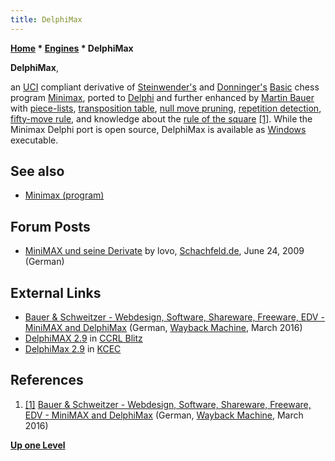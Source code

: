 ```yaml
---
title: DelphiMax
---
```

**[Home](Home "Home") * [Engines](Engines "Engines") * DelphiMax**

**DelphiMax**,

an [UCI](UCI "UCI") compliant derivative of [Steinwender's](Dieter_Steinwender "Dieter Steinwender") and [Donninger's](Chrilly_Donninger "Chrilly Donninger") [Basic](Basic "Basic") chess program [Minimax](</Minimax_(program)> "Minimax (program)"),
ported to [Delphi](Delphi "Delphi") and further enhanced by [Martin Bauer](Martin_Bauer "Martin Bauer") with [piece-lists](Piece-Lists "Piece-Lists"), [transposition table](Transposition_Table "Transposition Table"), [null move pruning](Null_Move_Pruning "Null Move Pruning"), [repetition detection](Repetitions "Repetitions"), [fifty-move rule](Fifty-move_Rule "Fifty-move Rule"), and knowledge about the [rule of the square](Rule_of_the_Square "Rule of the Square")
<a id="cite-note-1" href="#cite-ref-1">[1]</a>. While the Minimax Delphi port is open source, DelphiMax is available as [Windows](Windows "Windows") executable.

## See also

- [Minimax (program)](</Minimax_(program)> "Minimax (program)")

## Forum Posts

- [MiniMAX und seine Derivate](http://www.schachfeld.de/f202/minimax-derivate-9732/) by lovo, [Schachfeld.de](http://www.schachfeld.de/), June 24, 2009 (German)

## External Links

- [Bauer & Schweitzer - Webdesign, Software, Shareware, Freeware, EDV - MiniMAX and DelphiMax](http://web.archive.org/web/20160307143139if_/http://bauer-schweitzer.de/index.html?minimax/index_minimax.html) (German, [Wayback Machine](https://en.wikipedia.org/wiki/Wayback_Machine), March 2016)
- [DelphiMAX 2.9](http://www.computerchess.org.uk/ccrl/404/cgi/engine_details.cgi?print=Details&each_game=1&eng=DelphiMAX%202.9) in [CCRL Blitz](CCRL "CCRL")
- [DelphiMax 2.9](http://kirill-kryukov.com/chess/kcec/cgi/engine_details.cgi?print=Details&each_game=1&eng=DelphiMax%202.9) in [KCEC](KCEC "KCEC")

## References

1. <a id="cite-ref-1" href="#cite-note-1">[1]</a> [Bauer & Schweitzer - Webdesign, Software, Shareware, Freeware, EDV - MiniMAX and DelphiMax](http://web.archive.org/web/20160307143139if_/http://bauer-schweitzer.de/index.html?minimax/index_minimax.html) (German, [Wayback Machine](https://en.wikipedia.org/wiki/Wayback_Machine), March 2016)

**[Up one Level](Engines "Engines")**


